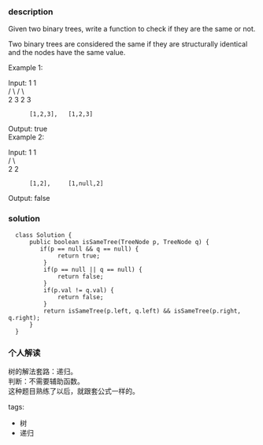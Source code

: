 ### description    
  Given two binary trees, write a function to check if they are the same or not.  
    
  Two binary trees are considered the same if they are structurally identical and the nodes have the same value.  
    
  Example 1:  
    
  Input:     1         1  
            / \       / \  
           2   3     2   3  
    
          [1,2,3],   [1,2,3]  
    
  Output: true  
  Example 2:  
    
  Input:     1         1  
            /           \  
           2             2  
    
          [1,2],     [1,null,2]  
    
  Output: false  
### solution    
```    
  class Solution {  
      public boolean isSameTree(TreeNode p, TreeNode q) {  
         if(p == null && q == null) {  
              return true;  
          }  
          if(p == null || q == null) {  
              return false;  
          }  
          if(p.val != q.val) {  
              return false;  
          }  
          return isSameTree(p.left, q.left) && isSameTree(p.right, q.right);  
      }  
  }  
```    
    
### 个人解读    
  树的解法套路：递归。  
  判断：不需要辅助函数。  
  这种题目熟练了以后，就跟套公式一样的。  
    
tags:    
  -  树  
  -  递归  
